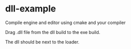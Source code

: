 # dll-example

Compile engine and editor using cmake and your compiler

Drag .dll file from the dll build to the exe build.

The dll should be next to the loader.
